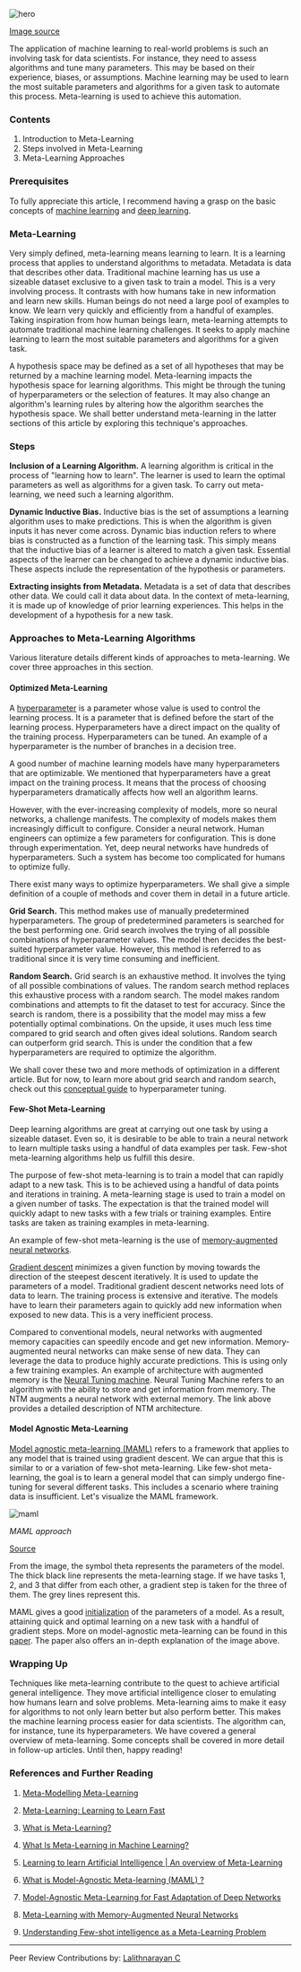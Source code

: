 ![hero](/engineering-education/meta-learning/hero.jpg)

[Image source](https://images.unsplash.com/photo-1589652717521-10c0d092dea9?ixid=MXwxMjA3fDB8MHxwaG90by1wYWdlfHx8fGVufDB8fHw%3D&ixlib=rb-1.2.1&auto=format&fit=crop&w=1050&q=80)

The application of machine learning to real-world problems is such an involving task for data scientists. For instance, they need to assess algorithms and tune many parameters. This may be based on their experience, biases, or assumptions. Machine learning may be used to learn the most suitable parameters and algorithms for a given task to automate this process. Meta-learning is used to achieve this automation.

### Contents

1. Introduction to Meta-Learning
2. Steps involved in Meta-Learning
3. Meta-Learning Approaches

### Prerequisites

To fully appreciate this article, I recommend having a grasp on the basic concepts of [machine learning](/engineering-education/supervised-learning-algorithms/) and [deep learning](/engineering-education/introduction-to-deep-learning/).

### Meta-Learning

Very simply defined, meta-learning means learning to learn. It is a learning process that applies to understand algorithms to metadata. Metadata is data that describes other data. Traditional machine learning has us use a sizeable dataset exclusive to a given task to train a model. This is a very involving process. It contrasts with how humans take in new information and learn new skills. Human beings do not need a large pool of examples to know. We learn very quickly and efficiently from a handful of examples. Taking inspiration from how human beings learn, meta-learning attempts to automate traditional machine learning challenges. It seeks to apply machine learning to learn the most suitable parameters and algorithms for a given task.

A hypothesis space may be defined as a set of all hypotheses that may be returned by a machine learning model. Meta-learning impacts the hypothesis space for learning algorithms. This might be through the tuning of hyperparameters or the selection of features. It may also change an algorithm's learning rules by altering how the algorithm searches the hypothesis space. We shall better understand meta-learning in the latter sections of this article by exploring this technique's approaches.

### Steps

**Inclusion of a Learning Algorithm.** A learning algorithm is critical in the process of "learning how to learn". The learner is used to learn the optimal parameters as well as algorithms for a given task. To carry out meta-learning, we need such a learning algorithm.

**Dynamic Inductive Bias.** Inductive bias is the set of assumptions a learning algorithm uses to make predictions. This is when the algorithm is given inputs it has never come across. Dynamic bias induction refers to where bias is constructed as a function of the learning task. This simply means that the inductive bias of a learner is altered to match a given task. Essential aspects of the learner can be changed to achieve a dynamic inductive bias. These aspects include the representation of the hypothesis or parameters.

**Extracting insights from Metadata.** Metadata is a set of data that describes other data. We could call it data about data. In the context of meta-learning, it is made up of knowledge of prior learning experiences. This helps in the development of a hypothesis for a new task.

### Approaches to Meta-Learning Algorithms

Various literature details different kinds of approaches to meta-learning. We cover three approaches in this section.

#### Optimized Meta-Learning

A [hyperparameter](https://en.wikipedia.org/wiki/Hyperparameter_(machine_learning)) is a parameter whose value is used to control the learning process. It is a parameter that is defined before the start of the learning process. Hyperparameters have a direct impact on the quality of the training process. Hyperparameters can be tuned. An example of a hyperparameter is the number of branches in a decision tree.

A good number of machine learning models have many hyperparameters that are optimizable. We mentioned that hyperparameters have a great impact on the training process. It means that the process of choosing hyperparameters dramatically affects how well an algorithm learns.

However, with the ever-increasing complexity of models, more so neural networks, a challenge manifests. The complexity of models makes them increasingly difficult to configure. Consider a neural network. Human engineers can optimize a few parameters for configuration. This is done through experimentation. Yet, deep neural networks have hundreds of hyperparameters. Such a system has become too complicated for humans to optimize fully.

There exist many ways to optimize hyperparameters. We shall give a simple definition of a couple of methods and cover them in detail in a future article.

**Grid Search.** This method makes use of manually predetermined hyperparameters. The group of predetermined parameters is searched for the best performing one. Grid search involves the trying of all possible combinations of hyperparameter values. The model then decides the best-suited hyperparameter value. However, this method is referred to as traditional since it is very time consuming and inefficient.

**Random Search.** Grid search is an exhaustive method. It involves the tying of all possible combinations of values. The random search method replaces this exhaustive process with a random search. The model makes random combinations and attempts to fit the dataset to test for accuracy. Since the search is random, there is a possibility that the model may miss a few potentially optimal combinations. On the upside, it uses much less time compared to grid search and often gives ideal solutions. Random search can outperform grid search. This is under the condition that a few hyperparameters are required to optimize the algorithm.

We shall cover these two and more methods of optimization in a different article. But for now, to learn more about grid search and random search, check out this [conceptual guide](https://medium.com/@jackstalfort/hyperparameter-tuning-using-grid-search-and-random-search-f8750a464b35) to hyperparameter tuning.

#### Few-Shot Meta-Learning

Deep learning algorithms are great at carrying out one task by using a sizeable dataset. Even so, it is desirable to be able to train a neural network to learn multiple tasks using a handful of data examples per task. Few-shot meta-learning algorithms help us fulfill this desire.

The purpose of few-shot meta-learning is to train a model that can rapidly adapt to a new task. This is to be achieved using a handful of data points and iterations in training. A meta-learning stage is used to train a model on a given number of tasks. The expectation is that the trained model will quickly adapt to new tasks with a few trials or training examples. Entire tasks are taken as training examples in meta-learning.

An example of few-shot meta-learning is the use of [memory-augmented neural networks](http://proceedings.mlr.press/v48/santoro16.pdf).

[Gradient descent](https://ml-cheatsheet.readthedocs.io/en/latest/gradient_descent.html#:~:text=Gradient%20Descent.%20Gradient%20descent%20is%20an%20optimization%20algorithm,descent%20to%20update%20the%20parameters%20of%20our%20model.) minimizes a given function by moving towards the direction of the steepest descent iteratively. It is used to update the parameters of a model. Traditional gradient descent networks need lots of data to learn. The training process is extensive and iterative. The models have to learn their parameters again to quickly add new information when exposed to new data. This is a very inefficient process.

Compared to conventional models, neural networks with augmented memory capacities can speedily encode and get new information. Memory-augmented neural networks can make sense of new data. They can leverage the data to produce highly accurate predictions. This is using only a few training examples. An example of architecture with augmented memory is the [Neural Tuning machine](https://towardsdatascience.com/hands-on-memory-augmented-neural-networks-implementation-part-one-a6a4a88beba3#:~:text=Memory-augmented%20Neural%20Network%20%28MANN%29%2C%20which%20is%20extensively%20used,new%20addressing%20schema%20called%20least%20recently%20used%20access.). Neural Tuning Machine refers to an algorithm with the ability to store and get information from memory. The NTM augments a neural network with external memory. The link above provides a detailed description of NTM architecture.

#### Model Agnostic Meta-Learning

[Model agnostic meta-learning (MAML)](https://www.borealisai.com/en/blog/tutorial-3-few-shot-learning-and-meta-learning-ii) refers to a framework that applies to any model that is trained using gradient descent. We can argue that this is similar to or a variation of few-shot meta-learning. Like few-shot meta-learning, the goal is to learn a general model that can simply undergo fine-tuning for several different tasks. This includes a scenario where training data is insufficient. Let's visualize the MAML framework.

![maml](/engineering-education/meta-learning/maml.png)

*MAML approach*

[Source](https://arxiv.org/pdf/1703.03400.pdf)

From the image, the symbol theta represents the parameters of the model. The thick black line represents the meta-learning stage. If we have tasks 1, 2, and 3 that differ from each other, a gradient step is taken for the three of them. The grey lines represent this.

MAML gives a good [initialization](https://www.deeplearning.ai/ai-notes/initialization/) of the parameters of a model. As a result, attaining quick and optimal learning on a new task with a handful of gradient steps. More on model-agnostic meta-learning can be found in this [paper](https://arxiv.org/pdf/1703.03400.pdf). The paper also offers an in-depth explanation of the image above.

### Wrapping Up

Techniques like meta-learning contribute to the quest to achieve artificial general intelligence. They move artificial intelligence closer to emulating how humans learn and solve problems. Meta-learning aims to make it easy for algorithms to not only learn better but also perform better. This makes the machine learning process easier for data scientists. The algorithm can, for instance, tune its hyperparameters. We have covered a general overview of meta-learning. Some concepts shall be covered in more detail in follow-up articles. Until then, happy reading!

### References and Further Reading

1. [Meta-Modelling Meta-Learning](https://medium.com/datathings/meta-modelling-meta-learning-34734cd7451b)

2. [Meta-Learning: Learning to Learn Fast](https://lilianweng.github.io/lil-log/2018/11/30/meta-learning.html)

3. [What is Meta-Learning?](https://hub.packtpub.com/what-is-meta-learning/)

4. [What Is Meta-Learning in Machine Learning?](https://robotronblog.com/2017/10/25/what-is-meta-learning-in-machine-learning/)

5. [Learning to learn Artificial Intelligence | An overview of Meta-Learning](https://www.geeksforgeeks.org/learning-to-learn-artificial-intelligence-an-overview-of-meta-learning/)

6. [What is Model-Agnostic Meta-learning (MAML) ?](https://towardsdatascience.com/model-agnostic-meta-learning-maml-8a245d9bc4ac)

7. [Model-Agnostic Meta-Learning for Fast Adaptation of Deep Networks](https://arxiv.org/pdf/1703.03400.pdf)

8. [Meta-Learning with Memory-Augmented Neural Networks](http://proceedings.mlr.press/v48/santoro16.pdf)

9. [Understanding Few-shot intelligence as a Meta-Learning Problem](https://codeburst.io/understanding-few-shot-intelligence-as-a-meta-learning-problem-7823a4cd4a0c)
---
Peer Review Contributions by: [Lalithnarayan C](/engineering-education/authors/lalithnarayan-c/)
